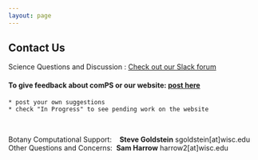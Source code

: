 ```yaml
---
layout: page
---
```


## Contact Us

Science Questions and Discussion : [Check out our Slack forum](https://uwcomps.slack.com/)


#### **To give feedback about comPS or our website: [post here](https://github.com/uw-madison-comps/uw-madison-comps.github.io/issues)**   
    * post your own suggestions  
    * check "In Progress" to see pending work on the website  

<br>

Botany Computational Support:&nbsp; &nbsp; **Steve Goldstein** sgoldstein[at]wisc.edu  
Other Questions and Concerns:&nbsp;&nbsp;**Sam Harrow** harrow2[at]wisc.edu
